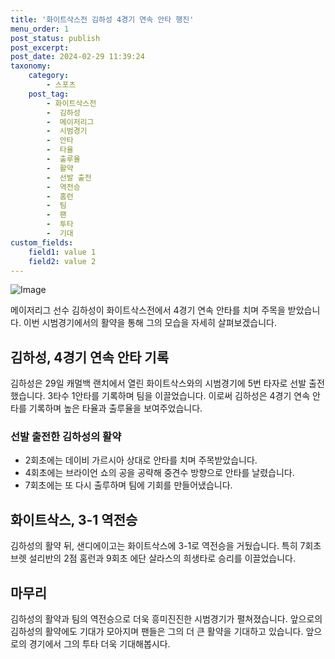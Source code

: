 ```yaml
---
title: '화이트삭스전 김하성 4경기 연속 안타 행진'
menu_order: 1
post_status: publish
post_excerpt: 
post_date: 2024-02-29 11:39:24
taxonomy:
    category:
        - 스포츠
    post_tag:
        - 화이트삭스전
        -  김하성
        -  메이저리그
        -  시범경기
        -  안타
        -  타율
        -  출루율
        -  활약
        -  선발 출전
        -  역전승
        -  홈런
        -  팀
        -  팬
        -  투타
        -  기대
custom_fields:
    field1: value 1
    field2: value 2
---
```


![Image](https://imgnews.pstatic.net/image/421/2024/02/29/0007381908_001_20240229080701392.jpg?type=w647)

메이저리그 선수 김하성이 화이트삭스전에서 4경기 연속 안타를 치며 주목을 받았습니다. 이번 시범경기에서의 활약을 통해 그의 모습을 자세히 살펴보겠습니다.
## 김하성, 4경기 연속 안타 기록
김하성은 29일 캐멀백 랜치에서 열린 화이트삭스와의 시범경기에 5번 타자로 선발 출전했습니다. 3타수 1안타를 기록하며 팀을 이끌었습니다. 이로써 김하성은 4경기 연속 안타를 기록하며 높은 타율과 출루율을 보여주었습니다.
### 선발 출전한 김하성의 활약
- 2회초에는 데이비 가르시아 상대로 안타를 치며 주목받았습니다.
- 4회초에는 브라이언 쇼의 공을 공략해 중견수 방향으로 안타를 날렸습니다.
- 7회초에는 또 다시 출루하며 팀에 기회를 만들어냈습니다.
## 화이트삭스, 3-1 역전승
김하성의 활약 뒤, 샌디에이고는 화이트삭스에 3-1로 역전승을 거뒀습니다. 특히 7회초 브렛 설리반의 2점 홈런과 9회초 에단 살라스의 희생타로 승리를 이끌었습니다.
## 마무리
김하성의 활약과 팀의 역전승으로 더욱 흥미진진한 시범경기가 펼쳐졌습니다. 앞으로의 김하성의 활약에도 기대가 모아지며 팬들은 그의 더 큰 활약을 기대하고 있습니다. 앞으로의 경기에서 그의 투타 더욱 기대해봅시다.
